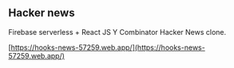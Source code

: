 ## Hacker news

Firebase serverless + React JS Y Combinator Hacker News clone.

[https://hooks-news-57259.web.app/](https://hooks-news-57259.web.app/)

